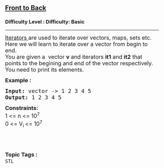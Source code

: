 <h2><a href="https://www.geeksforgeeks.org/problems/front-to-back/1?page=1&difficulty=Basic&status=unsolved,attempted&sortBy=accuracy">Front to Back</a></h2><h3>Difficulty Level : Difficulty: Basic</h3><hr><div class="problems_problem_content__Xm_eO"><p><span style="font-size: 18px;"><a href="https://www.geeksforgeeks.org/introduction-iterators-c/">Iterators </a>are used to iterate over vectors, maps, sets etc. Here we will learn to iterate over a vector from begin to end.<br>You are given a &nbsp;vector&nbsp;<strong>v</strong> and iterators <strong>it1</strong> and <strong>it2</strong> that points to the begining and end of the vector respectively. You need to print its elements.</span></p>
<p><span style="font-size: 18px;"><strong>Example : </strong></span></p>
<pre><span style="font-size: 18px;"><strong>Input: </strong>vector -&gt; 1 2 3 4 5
<strong>Output: </strong>1 2 3 4 5</span></pre>
<p><span style="font-size: 18px;"><strong>Constraints:</strong><br>1 &lt;= n &lt;= 10<sup>7</sup><br>0 &lt;= V<sub>i </sub>&lt;= 10<sup>7</sup></span></p>
<p>&nbsp;</p></div><br><p><span style=font-size:18px><strong>Topic Tags : </strong><br><code>STL</code>&nbsp;